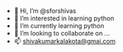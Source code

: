 - 👋 Hi, I’m @sforshivas
- 👀 I’m interested in learning python
- 🌱 I’m currently learning python
- 💞️ I’m looking to collaborate on ...
- 📫 shivakumarkalakota@gmai.com

<!---
sforshivas/sforshivas is a ✨ special ✨ repository because its `README.md` (this file) appears on your GitHub profile.
You can click the Preview link to take a look at your changes.
--->
